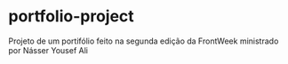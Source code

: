 # portfolio-project
Projeto de um portifólio feito na segunda edição da FrontWeek ministrado por Násser Yousef Ali
